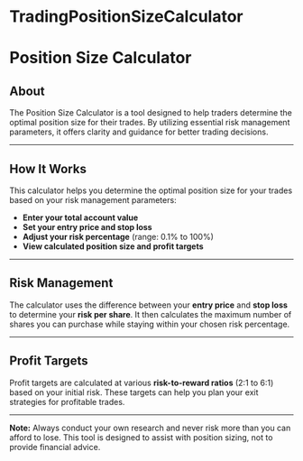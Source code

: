 # TradingPositionSizeCalculator

# Position Size Calculator

## About
The Position Size Calculator is a tool designed to help traders determine the optimal position size for their trades. By utilizing essential risk management parameters, it offers clarity and guidance for better trading decisions.

---

## How It Works
This calculator helps you determine the optimal position size for your trades based on your risk management parameters:
- **Enter your total account value**
- **Set your entry price and stop loss**
- **Adjust your risk percentage** (range: 0.1% to 100%)
- **View calculated position size and profit targets**

---

## Risk Management
The calculator uses the difference between your **entry price** and **stop loss** to determine your **risk per share**. It then calculates the maximum number of shares you can purchase while staying within your chosen risk percentage.

---

## Profit Targets
Profit targets are calculated at various **risk-to-reward ratios** (2:1 to 6:1) based on your initial risk. These targets can help you plan your exit strategies for profitable trades.

---

**Note:** Always conduct your own research and never risk more than you can afford to lose. This tool is designed to assist with position sizing, not to provide financial advice.
